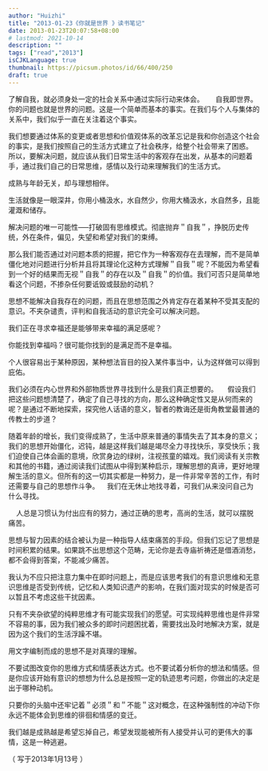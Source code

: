 ```yaml
---
author: "Huizhi"
title: "2013-01-23《你就是世界 》读书笔记"
date: 2013-01-23T20:07:58+08:00
# lastmod: 2021-10-14
description: ""
tags: ["read","2013"]
isCJKLanguage: true
thumbnail: https://picsum.photos/id/66/400/250
draft: true
---
```


了解自我，就必须身处一定的社会关系中通过实际行动来体会。 
     
自我即世界。你的问题也就是世界的问题。这是一个简单而基本的事实。在我们与个人与集体的关系中，我们似乎一直在关注着这个事实。  

我们想要通过体系的变更或者思想和价值观体系的改革忘记是我和你创造这个社会的事实，是我们按照自己的生活方式建立了社会秩序，给整个社会带来了困惑。  
所以，要解决问题，就应该从我们日常生活中的客观存在出发，从基本的问题着手，通过我们自己的日常思维，感情以及行动来理解我们的生活方式。  

成熟与年龄无关，却与理想相伴。   

生活就像是一眼深井，你用小桶汲水，水自然少，你用大桶汲水，水自然多，且能灌溉和储存。

解决问题的唯一可能性–––打破固有思维模式。彻底抛弃＂自我＂，挣脱历史传统，外在条件，偏见，失望和希望对我们的束缚。  

那么我们能否通过对问题本质的把握，把它作为一种客观存在去理解，而不是简单僵化地对问题进行分析并且将其理论化这种方式理解＂自我＂呢？不能因为希望看到一个好的结果而无视＂自我＂的存在以及＂自我＂的价值。我们可否只是简单地看这个问题，不掺杂任何要诋毁或鼓励的动机？

思想不能解决自我存在的问题，而且在思想范围之外肯定存在着某种不受其支配的意识。不夹杂谴责，评判和自我活动的意识完全可以解决问题。

我们正在寻求幸福还是能够带来幸福的满足感呢？

你能找到幸福吗？很可能你找到的是满足而不是幸福。

个人很容易出于某种原因，某种想法盲目的投入某件事当中，认为这样做可以得到庇佑。

我们必须在内心世界和外部物质世界寻找到什么是我们真正想要的。    
假设我们把这些问题想清楚了，确定了自己寻找的方向，那么这种确定性又是从何而来的呢？是通过不断地探索，探究他人话语的意义，智者的教诲还是街角教堂最普通的传教士的步道？

随着年龄的增长，我们变得成熟了，生活中原来普通的事情失去了其本身的意义；我们的思想开始僵化，迟钝，越是这样我们越是竭尽全力寻找快乐，享受快乐；我们迫使自己体会画的意境，欣赏身边的绿树，注视孩童的嬉戏。我们阅读有关宗教和其他的书籍，通过阅读我们试图从中得到某种启示，理解思想的真谛，更好地理解生活的意义。但所有的这一切其实都是一种努力，是一件非常辛苦的工作，有时还需要与自己的思想作斗争。
  
我们在无休止地找寻着，可我们从来没问自己为什么寻找。 

   
人总是习惯认为付出应有的努力，通过正确的思考，高尚的生活，就可以摆脱痛苦。

思想与智力因素的结合被认为是一种指导人结束痛苦的手段。但我们忘记了思想是时间积累的结果。如果跳不出思想这个范畴，无论你是去寺庙祈祷还是借酒消愁，都不会得到答案，不能减少痛苦。  

我认为不应只把注意力集中在即时问题上，而是应该思考我们的有意识思维和无意识思维是否受到传统，记忆和人类知识遗产的影响，在我们面对现实的时候是否可以暂且不考虑这些干扰因素。  

只有不夹杂欲望的纯粹思维才有可能实现我们的愿望。可实现纯粹思维也是件非常不容易的事，因为我们被众多的即时问题困扰着，需要找出及时地解决方案，就是因为这个我们的生活浮躁不堪。    

用文字编制而成的思想不是对真理的理解。    

不要试图改变你的思维方式和情感表达方式。也不要试着分析你的想法和情感。但是你应该开始有意识的想想为什么总是按照一定的轨迹思考问题，你做出的决定是出于哪种动机。    

只要你的头脑中还牢记着＂必须＂和＂不能＂这对概念，在这种强制性的冲动下你永远不能体会到思维的徘徊和情感的变迁。

我们越是成熟越是希望忘掉自己，希望发现能被所有人接受并认可的更伟大的事情，这是一种逃避。

（ 写于2013年1月13号 ）